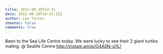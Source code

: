 ```yaml
---
title: 2012-08-28T14-31
date: 2012-08-28T14:31:12Z
author: Lee Turner
showtoc: false
comments: true
---
```


Been to the Sea Life Centre today. We were lucky to see their 2 giant turtles mating.   @ Sealife Centre http://instagr.am/p/O4A0N-si1L/

